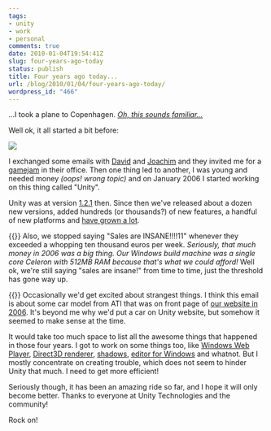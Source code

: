```yaml
---
tags:
- unity
- work
- personal
comments: true
date: 2010-01-04T19:54:41Z
slug: four-years-ago-today
status: publish
title: Four years ago today...
url: /blog/2010/01/04/four-years-ago-today/
wordpress_id: "466"
---
```


...I took a plane to Copenhagen. [_Oh, this sounds familiar..._](/blog/2008/01/15/about-two-years-ago/)

Well ok, it all started a bit before:

![](/blog/wp-content/uploads/2010/01/futureofmiddleware.png)

I exchanged some emails with [David](http://blogs.unity3d.com/author/david/) and [Joachim](http://blogs.unity3d.com/author/joe/) and they invited me for a [gamejam](http://unity3d.com/pakimono/) in their office. Then one thing led to another, I was young and needed money _(oops! wrong topic)_ and on January 2006 I started working on this thing called "Unity".

Unity was at version [1.2.1](http://unity3d.com/unity/whats-new/unity-1.2) then. Since then we've released about a dozen new versions, added hundreds (or thousands?) of new features, a handful of new platforms and [have grown a lot](http://blogs.unity3d.com/2009/11/13/blast-from-the-past-pt-3-a-growing-company/).


{{<imgright src="//aras-p.info/blog/wp-content/uploads/2010/01/insanesales.png">}}
Also, we stopped saying "Sales are INSANE!!!!11" whenever they exceeded a whopping ten thousand euros per week. 
_Seriously, that much money in 2006 was a big thing. Our Windows build machine was a single core Celeron with 512MB RAM because that's what we could afford!_ Well ok, we're still saying "sales are insane!" from time to time, just the threshold has gone way up.



{{<imgright src="//aras-p.info/blog/wp-content/uploads/2010/01/greatsuccess.png">}}
Occasionally we'd get excited about strangest things. I think this email is about some car model from ATI that was on front page of [our website in 2006](/blog/wp-content/uploads/2010/01/website2006.png). It's beyond me why we'd put a car on Unity website, but somehow it seemed to make sense at the time.





It would take too much space to list all the awesome things that happened in those four years. I got to work on some things too, like [Windows Web Player](/blog/wp-content/uploads/2010/01/200603-firefox.jpg), [Direct3D renderer](/blog/wp-content/uploads/2010/01/200702-fastd3d.png), [shadows](/blog/2007/08/28/lolshadows/), [editor for Windows](http://blogs.unity3d.com/2009/05/16/blast-from-the-recent-past-unity-25/) and whatnot. But I mostly concentrate on creating trouble, which does not seem to hinder Unity that much. I need to get more efficient!



Seriously though, it has been an amazing ride so far, and I hope it will only become better. Thanks to everyone at Unity Technologies and the community!

Rock on!
